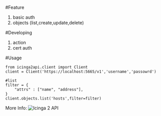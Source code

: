 #Feature
1. basic auth
2. objects (list,create,update,delete) 

#Developing
1. action
2. cert auth

#Usage
```
from icinga2api.client import Client
client = Client('https://localhost:5665/v1','username','passowrd')

#list
filter = {
    "attrs" : ["name", "address"],
}
client.objects.list('hosts',filter=filter)

```

More Info: ![Icinga 2 API](http://docs.icinga.org/icinga2/latest/doc/module/icinga2/toc#!/icinga2/latest/doc/module/icinga2/chapter/icinga2-api)
